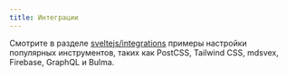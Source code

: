 ```yaml
---
title: Интеграции
---
```


Смотрите в разделе [sveltejs/integrations](https://github.com/sveltejs/integrations#sveltekit) примеры настройки популярных инструментов, таких как PostCSS, Tailwind CSS, mdsvex, Firebase, GraphQL и Bulma.